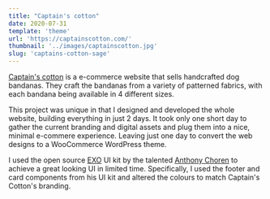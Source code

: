 ```yaml
---
title: "Captain's cotton"
date: 2020-07-31
template: 'theme'
url: 'https://captainscotton.com/'
thumbnail: '../images/captainscotton.jpg'
slug: 'captains-cotton-sage'
---
```


[Captain's cotton](https://instagram.com/captainscotton) is a e-commerce website that sells handcrafted dog bandanas. They craft the bandanas from a variety of patterned fabrics, with each bandana being available in 4 different sizes.

This project was unique in that I designed and developed the whole website, building everything in just 2 days. It took only one short day to gather the current branding and digital assets and plug them into a nice, minimal e-commere experience. Leaving just one day to convert the web designs to a WooCommerce WordPress theme.

I used the open source [EXO](https://dribbble.com/shots/11967273-EXO-KIT-Design-System) UI kit by the talented [Anthony Choren](https://dribbble.com/AnthonyChoren) to achieve a great looking UI in limited time. Specifically, I used the footer and card components from his UI kit and altered the colours to match Captain's Cotton's branding.